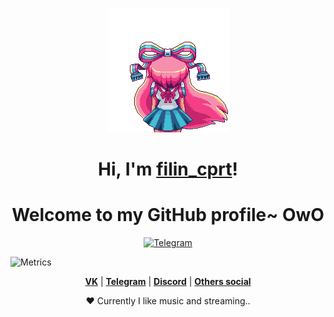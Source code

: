 <p align="center">
  <a href="https://vk.com/filin_cprt"><img src="giffany-glitch.gif" alt="edisonlee55 Banner"></a>
</p>

<h1 align="center">Hi, I'm <a href="https://linktr.ee/filin_cprt">filin_cprt</a>!</h1>
<h1 align="center">Welcome to my GitHub profile~ OwO</h1>
<p align="center">
  <a href="https://t.me/filin_cprt"><img src="https://img.shields.io/badge/Telegram-2CA5E0?style=for-the-badge&logo=telegram&logoColor=white" alt="Telegram"></a>
</p>


![Metrics](https://metrics.lecoq.io/filincprt?template=classic&languages=1&achievements=1¬able=1&base.indepth=false&base.hireable=false&languages.limit=8&languages.threshold=0%25&languages.other=false&languages.colors=github&languages.sections=most-used&languages.indepth=false&languages.analysis.timeout=15&languages.categories=markup%2C%20programming&languages.recent.categories=markup%2C%20programming&languages.recent.load=300&languages.recent.days=14&achievements.threshold=C&achievements.secrets=true&achievements.display=detailed&achievements.limit=0¬able.from=organization¬able.repositories=false¬able.indepth=false¬able.types=commit&config.timezone=America%2FNew%20York)

<p align="center">
  <strong><a href="https://vk.com/filin_cprt">VK</a></strong> |
  <strong><a href="https://t.me/filin_cprt">Telegram</a></strong> |
  <strong><a href="https://discordapp.com/users/1078294734361071657/">Discord</a></strong> |
  <strong><a href="https://linktr.ee/filin_cprt">Others social</a></strong> 
</p>

<p align="center">❤ Currently I like music and streaming..</p>

